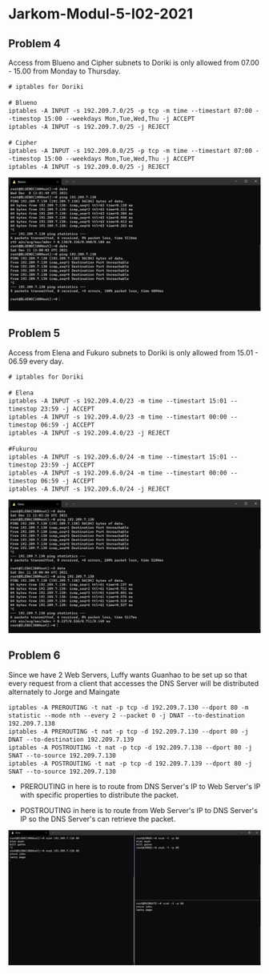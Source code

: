 # Jarkom-Modul-5-I02-2021

## Problem 4
Access from Blueno and Cipher subnets to Doriki is only allowed from 07.00 - 15.00 from Monday to Thursday.

```shell
# iptables for Doriki

# Blueno
iptables -A INPUT -s 192.209.7.0/25 -p tcp -m time --timestart 07:00 --timestop 15:00 --weekdays Mon,Tue,Wed,Thu -j ACCEPT
iptables -A INPUT -s 192.209.7.0/25 -j REJECT

# Cipher
iptables -A INPUT -s 192.209.0.0/25 -p tcp -m time --timestart 07:00 --timestop 15:00 --weekdays Mon,Tue,Wed,Thu -j ACCEPT
iptables -A INPUT -s 192.209.0.0/25 -j REJECT
```

![4 Test](/Image/4_Test.png)

## Problem 5
Access from Elena and Fukuro subnets to Doriki is only allowed from 15.01 - 06.59 every day.

```shell
# iptables for Doriki

# Elena
iptables -A INPUT -s 192.209.4.0/23 -m time --timestart 15:01 --timestop 23:59 -j ACCEPT
iptables -A INPUT -s 192.209.4.0/23 -m time --timestart 00:00 --timestop 06:59 -j ACCEPT
iptables -A INPUT -s 192.209.4.0/23 -j REJECT

#Fukurou
iptables -A INPUT -s 192.209.6.0/24 -m time --timestart 15:01 --timestop 23:59 -j ACCEPT
iptables -A INPUT -s 192.209.6.0/24 -m time --timestart 00:00 --timestop 06:59 -j ACCEPT
iptables -A INPUT -s 192.209.6.0/24 -j REJECT
```

![5 Test](/Image/5_Test.png)

## Problem 6

Since we have 2 Web Servers, Luffy wants Guanhao to be set up so that every request from a client that accesses the DNS Server will be distributed alternately to Jorge and Maingate

```shell
iptables -A PREROUTING -t nat -p tcp -d 192.209.7.130 --dport 80 -m statistic --mode nth --every 2 --packet 0 -j DNAT --to-destination 192.209.7.138
iptables -A PREROUTING -t nat -p tcp -d 192.209.7.130 --dport 80 -j DNAT --to-destination 192.209.7.139
iptables -A POSTROUTING -t nat -p tcp -d 192.209.7.138 --dport 80 -j SNAT --to-source 192.209.7.130
iptables -A POSTROUTING -t nat -p tcp -d 192.209.7.139 --dport 80 -j SNAT --to-source 192.209.7.130
```

- PREROUTING in here is to route from DNS Server's IP to Web Server's IP with specific properties to distribute the packet.

- POSTROUTING in here is to route from Web Server's IP to DNS Server's IP so the DNS Server's can retrieve the packet.

![6 Test](/Image/6_Test.png)
